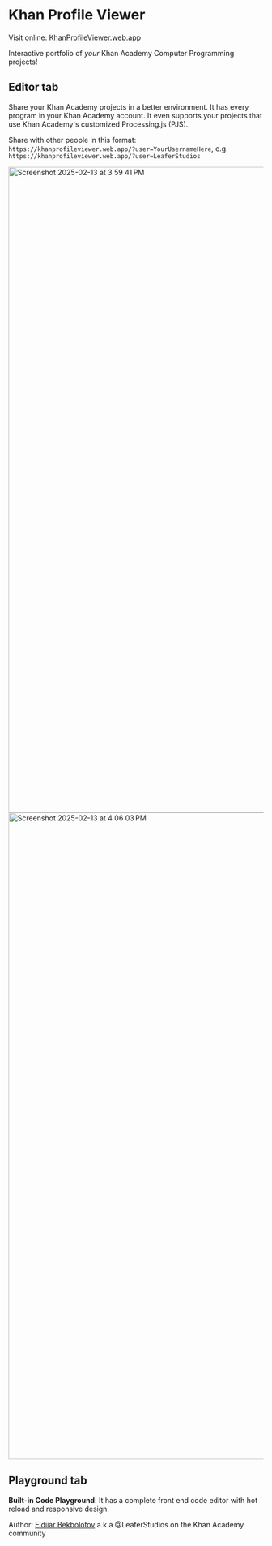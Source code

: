 # Khan Profile Viewer

Visit online:
[KhanProfileViewer.web.app](https://khanprofileviewer.web.app/)

Interactive portfolio of _your_ Khan Academy Computer Programming projects!

## Editor tab

Share your Khan Academy projects in a better environment. It has every program in your Khan Academy account. It even supports your projects that use Khan Academy's customized Processing.js (PJS).

Share with other people in this format:
`https://khanprofileviewer.web.app/?user=YourUsernameHere`, e.g. `https://khanprofileviewer.web.app/?user=LeaferStudios`

<img width="1273" alt="Screenshot 2025-02-13 at 3 59 41 PM" src="https://github.com/user-attachments/assets/5b744697-8d1b-4739-930e-66974b6ba0f0" />

<img width="1275" alt="Screenshot 2025-02-13 at 4 06 03 PM" src="https://github.com/user-attachments/assets/29abbe9f-9aa0-4a30-9e8d-455c150fc2e1" />

## Playground tab

**Built-in Code Playground**: It has a complete front end code editor with hot reload and responsive design.

Author: <a href='github.com/EldiiarBekbolotov' target='_blank'>Eldiiar Bekbolotov</a> a.k.a @LeaferStudios on the Khan Academy community
